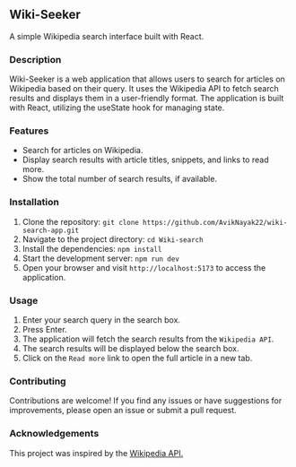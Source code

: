 ## Wiki-Seeker
A simple Wikipedia search interface built with React.

### Description
Wiki-Seeker is a web application that allows users to search for articles on Wikipedia based on their query. It uses the Wikipedia API to fetch search results and displays them in a user-friendly format. The application is built with React, utilizing the useState hook for managing state.

### Features
- Search for articles on Wikipedia.
- Display search results with article titles, snippets, and links to read more.
- Show the total number of search results, if available.

### Installation
1. Clone the repository: `git clone https://github.com/AvikNayak22/wiki-search-app.git`
2. Navigate to the project directory: `cd Wiki-search`
3. Install the dependencies: `npm install`
4. Start the development server: `npm run dev`
5. Open your browser and visit `http://localhost:5173` to access the application.

### Usage
1. Enter your search query in the search box.
2. Press Enter.
3. The application will fetch the search results from the `Wikipedia API`.
4. The search results will be displayed below the search box.
5. Click on the `Read more` link to open the full article in a new tab.

### Contributing
Contributions are welcome! If you find any issues or have suggestions for improvements, please open an issue or submit a pull request.

### Acknowledgements
This project was inspired by the [Wikipedia API.](https://www.mediawiki.org/wiki/API:Main_page)

